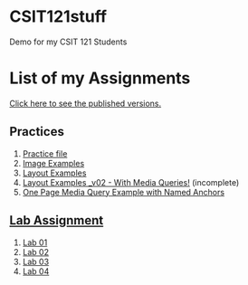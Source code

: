 # CSIT121stuff
Demo for my CSIT 121 Students

<h1>List of my Assignments</h1>

<a href="https://roninoone.github.io/CSIT121stuff/">Click here to see the published versions. </a>

<h2>Practices</h2>

<ol>
<li><a href="practice/demo.html">Practice file</a></li>
<li><a href="practice/images_practice/images.html">Image Examples</a></li>
  <li><a href="practice/layouts">Layout Examples</a></li>
  <li><a href="practice/layouts_mobile">Layout Examples _v02 - With Media Queries!</a> (incomplete)</li>
  <li><a href="practice/mediaQueryExample.html">One Page Media Query Example with Named Anchors</li>
</ol>

<h2>Lab Assignment</h2>

<ol>
<li><a href="lab01/aboutme.html">Lab 01</a></li>
<li><a href="lab02/">Lab 02</a></li>
<li><a href="lab03/">Lab 03</a></li>
<li><a href="lab04/">Lab 04</a></li>
</ol>


